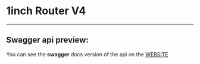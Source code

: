 # 1inch Router V4
***
## Swagger api preview:

You can see the **swagger** docs version of the api on the [WEBSITE](https://normalizex.github.io/1inch-api-v4/)